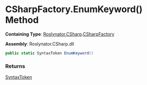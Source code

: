 # CSharpFactory\.EnumKeyword\(\) Method

**Containing Type**: [Roslynator.CSharp](../../README.md)\.[CSharpFactory](../README.md)

**Assembly**: Roslynator\.CSharp\.dll

```csharp
public static SyntaxToken EnumKeyword()
```

### Returns

[SyntaxToken](https://docs.microsoft.com/en-us/dotnet/api/microsoft.codeanalysis.syntaxtoken)

